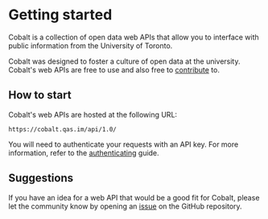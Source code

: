 # Getting started

Cobalt is a collection of open data web APIs that allow you to interface with public information from the University of Toronto.

Cobalt was designed to foster a culture of open data at the university. Cobalt's web APIs are free to use and also free to [contribute](./contributing.md) to.

## How to start

Cobalt's web APIs are hosted at the following URL:

```
https://cobalt.qas.im/api/1.0/
```

You will need to authenticate your requests with an API key. For more information, refer to the [authenticating](./authenticating.md) guide.

## Suggestions

If you have an idea for a web API that would be a good fit for Cobalt, please let the community know by opening an [issue](https://github.com/cobalt-uoft/cobalt/issues) on the GitHub repository.
